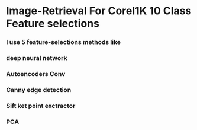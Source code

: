 # Image-Retrieval For Corel1K 10 Class Feature selections
### I use 5 feature-selections methods like 
### deep neural network<VGG16>
### Autoencoders Conv
### Canny edge detection
### Sift ket point exctractor
### PCA

